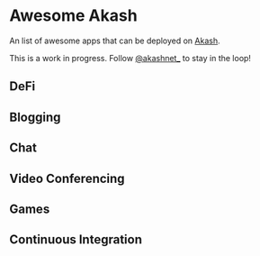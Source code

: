 # Awesome Akash

An list of awesome apps that can be deployed on [Akash](https://akash.network).

This is a work in progress.  Follow [@akashnet\_](https://twitter.com/akashnet_) to stay in the loop!

## DeFi

## Blogging

## Chat

## Video Conferencing

## Games

## Continuous Integration
